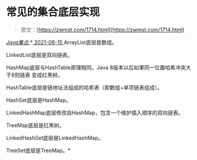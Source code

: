 <!--yml
category: 未分类
date: 0001-01-01 00:00:00
-->

# 常见的集合底层实现

> 原文：[https://zwmst.com/1714.html](https://zwmst.com/1714.html)

   [ *Java集合* ](https://zwmst.com/java%e9%9b%86%e5%90%88)*[ <time datetime="2021-08-15T16:19:08+08:00"> 2021-08-15 </time> ](https://zwmst.com/1714.html)  ArrayList底层是数组。

LinkedList底层是双向链表。

HashMap底层与HashTable原理相同，Java 8版本以后如果同一位置哈希冲突大于8则链表 变成红黑树。

HashTable底层是链地址法组成的哈希表（即数组+单项链表组成）。

HashSet底层是HashMap。

LinkedHashMap底层修改自HashMap，包含一个维护插入顺序的双向链表。

TreeMap底层是红黑树。

LinkedHashSet底层是LinkedHashMap。

TreeSet底层是TreeMap。*